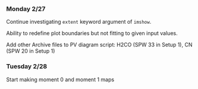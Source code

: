 ### Monday 2/27

Continue investigating `extent` keyword argument of `imshow`.

Ability to redefine plot boundaries but not fitting to given input values. 

Add other Archive files to PV diagram script: H2CO (SPW 33 in Setup 1), CN (SPW 20 in Setup 1)

### Tuesday 2/28

Start making moment 0 and moment 1 maps 
